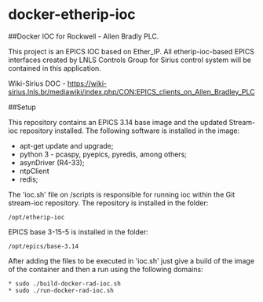 # docker-etherip-ioc

##Docker IOC for Rockwell - Allen Bradly PLC.

This project is an EPICS IOC based on Ether_IP. All etherip-ioc-based EPICS interfaces created by LNLS Controls Group for Sirius control system will be contained in this application.

Wiki-Sirius DOC - https://wiki-sirius.lnls.br/mediawiki/index.php/CON:EPICS_clients_on_Allen_Bradley_PLC


##Setup

This repository contains an EPICS 3.14 base image and the updated Stream-ioc repository installed. The following software is installed in the image:

* apt-get update and upgrade;
* python 3 - pcaspy, pyepics, pyredis, among others;
* asynDriver (R4-33);
* ntpClient
* redis;

The 'ioc.sh' file on /scripts is responsible for running ioc within the Git stream-ioc repository. The repository is installed in the folder:

```
/opt/etherip-ioc
```
EPICS base 3-15-5 is installed in the folder:

```
/opt/epics/base-3.14
```

After adding the files to be executed in 'ioc.sh' just give a build of the image of the container and then a run using the following domains:

```
* sudo ./build-docker-rad-ioc.sh
* sudo ./run-docker-rad-ioc.sh
```
